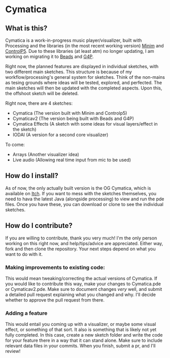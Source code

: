 # Cymatica
## What is this?

Cymatica is a work-in-progress music player/visualizer, built with Processing and the libraries (in the most recent working version) [Minim](https://code.compartmental.net/tools/minim/) and [ControlP5](https://github.com/sojamo/controlp5).
Due to these libraries (at least atm) no longer updating, I am working on migrating it to [Beads](http://www.beadsproject.net/) and [G4P](http://www.lagers.org.uk/g4p/).

Right now, the planned features are displayed in individual sketches, with two different main sketches.
This structure is because of my workflow/processing's general system for sketches. 
Think of the non-mains as tesing grounds where ideas will be tested, explored, and perfected.
The main sketches will then be updated with the completed aspects.
Upon this, the offshoot sketch will be deleted.

Right now, there are 4 sketches:
- Cymatica (The version built with Minim and Controlp5)
- Cymaticav2 (The version being built with Beads and G4P)
- Cymatica Effects (A sketch with some ideas for visual layers/effect in the sketch)
- IODAI (A version for a second core visualizer)

To come:
- Arrays (Another visualizer idea)
- Live audio (Allowing real time input from mic to be used)

## How do I install?
As of now, the only actually built version is the OG Cymatica, which is available on [Itch](https://iddude.itch.io/cymatica).
If you want to mess with the sketches themselves, you need to hava the latest Java (alongside processing) to view and run the pde files.
Once you have these, you can download or clone to see the individual sketches.

## How do I contribute?
If you are willing to contribute, thank you very much! 
I'm the only person working on this right now, and help/tips/advice are appreciated.
Either way, fork and then clone the repository.
Your next steps depend on what you want to do with it.

### Making improvements to existing code:
This would mean tweaking/correcting the actual versions of Cymatica. 
If you would like to contribute this way, make your changes to Cymatica.pde or Cymaticav2.pde.
Make sure to document changes *very* well, and submit a detailed pull request explaining what you changed and why.
I'll decide whether to approve the pull request from there.

### Adding a feature
This would entail you coming up with a visualizer, or maybe some visual effect, or something of that sort.
It also is something that is likely not yet fully completed.
In this case, create a new sketch folder and write the code for your feature there in a way that it can stand alone. 
Make sure to include relevant data files in your commits.
When you finish, submit a pr, and I'll review!
